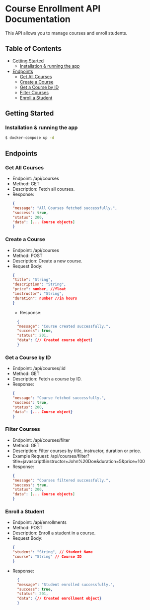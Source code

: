 # Course Enrollment API Documentation

This API allows you to manage courses and enroll students.

## Table of Contents

- [Getting Started](#getting-started)
    - [Installation & running the app](#installation)
- [Endpoints](#endpoints)
    - [Get All Courses](#get-all-courses)
    - [Create a Course](#create-a-course)
    - [Get a Course by ID](#get-a-course-by-id)
    - [Filter Courses](#filter-courses)
    - [Enroll a Student](#enroll-a-student)

## Getting Started

### Installation & running the app

   ```bash
   $ docker-compose up -d
   ```

## Endpoints
### Get All Courses
- Endpoint: /api/courses
- Method: GET
- Description: Fetch all courses.
- Response:
    ```json
  {
  "message": "All Courses fetched successfully.",
  "success": true,
  "status": 200,
  "data": [... Course objects]
  }
    ```
### Create a Course
- Endpoint: /api/courses
- Method: POST
- Description: Create a new course.
- Request Body:
    ```json
  {
  "title": "String",
  "description": "String",
  "price": number, //float
  "instructor": "String",
  "duration": number //in hours
  }
    ```
  - Response:
  ```json
    {
    "message": "Course created successfully.",
    "success": true,
    "status": 201,
    "data": {// Created course object}
    }
    ```
### Get a Course by ID
- Endpoint: /api/courses/:id
- Method: GET
- Description: Fetch a course by ID.
- Response:
    ```json
  {
  "message": "Course fetched successfully.",
  "success": true,
  "status": 200,
  "data": {... Course object}
  }
    ```

### Filter Courses
- Endpoint: /api/courses/filter
- Method: GET
- Description: Filter courses by title, instructor, duration or price.
- Example Request: /api/courses/filter?title=javascript&instructor=John%20Doe&duration=5&price=100
- Response:
    ```json
  {
  "message": "Courses filtered successfully.",
  "success": true,
  "status": 200,
  "data": [... Course objects]
  }
    ```

### Enroll a Student
- Endpoint: /api/enrollments
- Method: POST
- Description: Enroll a student in a course.
- Request Body:
    ```json
  {
  "student": "String", // Student Name
  "course": "String" // Course ID
  }
    ```
- Response:
  ```json
    {
    "message": "Student enrolled successfully.",
    "success": true,
    "status": 201,
    "data": {// Created enrollment object}
    }
    ```
